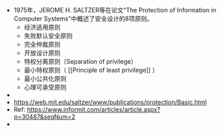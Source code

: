 - 1975年，JEROME H. SALTZER等在论文“The Protection of Information in Computer Systems”中概述了安全设计的8项原则。
	- 经济适用原则
	- 失败默认安全原则
	- 完全仲裁原则
	- 开放设计原则
	- 特权分离原则（Separation of privilege）
	- 最小特权原则（ [[Principle of least privilege]] ）
	- 最小公共化原则
	- 心理可承受原则
-
- https://web.mit.edu/saltzer/www/publications/protection/Basic.html
- Ref: https://www.informit.com/articles/article.aspx?p=30487&seqNum=2
-